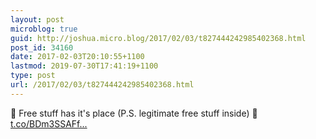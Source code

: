 ```yaml
---
layout: post
microblog: true
guid: http://joshua.micro.blog/2017/02/03/t827444242985402368.html
post_id: 34160
date: 2017-02-03T20:10:55+1100
lastmod: 2019-07-30T17:41:19+1100
type: post
url: /2017/02/03/t827444242985402368.html
---
```

💼 Free stuff has it's place (P.S. legitimate free stuff inside) 📰 [t.co/BDm3SSAFf...](https://t.co/BDm3SSAFfR)
